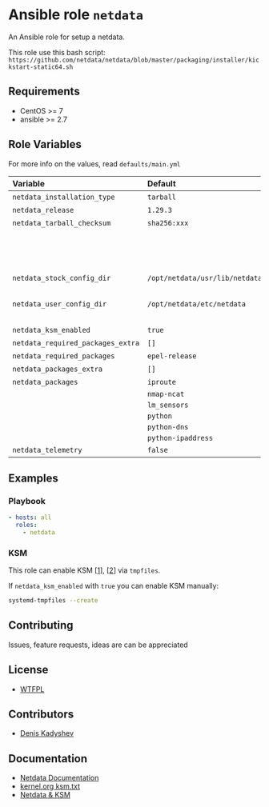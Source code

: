 # Ansible role `netdata`

An Ansible role for setup a netdata.

This role use this bash script: `https://github.com/netdata/netdata/blob/master/packaging/installer/kickstart-static64.sh`

## Requirements

- CentOS >= 7
- ansible >= 2.7

## Role Variables

For more info on the values, read `defaults/main.yml`

| Variable   | Default | Comments (type)  |
| :---       | :---    | :---             |
| `netdata_installation_type` | `tarball` | `tarball` or `package` |
| `netdata_release` | `1.29.3` | Type: string |
| `netdata_tarball_checksum` | `sha256:xxx` | Type: string |
| | | Is required for `tarball` installation type |
| | | Can be obtained by command: `curl -sL https://github.com/netdata/netdata/releases/download/v1.29.3/sha256sums.txt \| grep gz.run` |
| `netdata_stock_config_dir` | `/opt/netdata/usr/lib/netdata/conf.d` | For tarball: `/opt/netdata/usr/lib/netdata/conf.d` |
| | | For package: `/usr/lib64/netdata/conf.d` |
| `netdata_user_config_dir` | `/opt/netdata/etc/netdata` | For tarball: `/opt/netdata/etc/netdata` |
| | | For package: `/etc/netdata`
| `netdata_ksm_enabled` | `true` | Type: bool |
| `netdata_required_packages_extra` | `[]` | Type: list |
| `netdata_required_packages` | `epel-release` | Type: list |
| `netdata_packages_extra` | `[]` | Type: list |
| `netdata_packages` | `iproute` | Type: list |
|                    | `nmap-ncat` | |
|                    | `lm_sensors` | |
|                    | `python` | |
|                    | `python-dns` | |
|                    | `python-ipaddress` | |
| `netdata_telemetry` | `false` | Type: bool |

## Examples

### Playbook

```yml
- hosts: all
  roles:
    - netdata
```

### KSM

This role can enable KSM [[1]], [[2]] via `tmpfiles`.

If `netdata_ksm_enabled` with `true` you can enable KSM manually:

```bash
systemd-tmpfiles --create
```

## Contributing

Issues, feature requests, ideas are can be appreciated

## License

- [WTFPL](http://www.wtfpl.net/)

## Contributors

- [Denis Kadyshev](https://github.com/metajiji/)

## Documentation

- [Netdata Documentation](https://docs.netdata.cloud/)
- [kernel.org ksm.txt][1]
- [Netdata & KSM][2]

[1]: https://www.kernel.org/doc/Documentation/vm/ksm.txt
[2]: https://docs.netdata.cloud/database/#ksm
